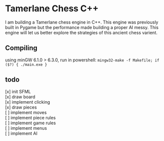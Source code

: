 # Tamerlane Chess C++

I am building a Tamerlane chess engine in C++. This engine was previously built in Pygame but the performance made building a proper AI messy. This engine will let us better explore the strategies of this ancient chess varient.

## Compiling

using minGW 6.1.0 > 6.3.0, run in powershell:
`mingw32-make -f Makefile; if ($?) { ./main.exe }`

## todo

[x] init SFML  
[x] draw board  
[x] implement clicking  
[x] draw pieces  
[ ] implement moves  
[ ] implement piece rules  
[ ] implement game rules  
[ ] implement menus  
[ ] implement AI
